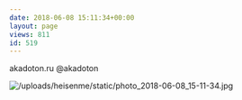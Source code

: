 ```yaml
---
date: 2018-06-08 15:11:34+00:00
layout: page
views: 811
id: 519
---
```


akadoton.ru
@akadoton



![/uploads/heisenme/static/photo_2018-06-08_15-11-34.jpg](/uploads/heisenme/static/photo_2018-06-08_15-11-34.jpg)
